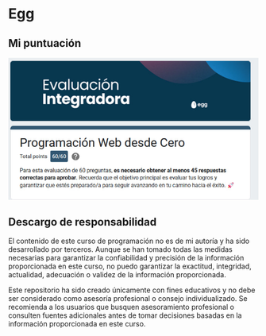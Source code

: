 # Egg

## Mi puntuación

![score](score.jpg)

<!-- ## Estrellas
[![Star History Chart](https://api.star-history.com/svg?repos=LoboGuardian/Egg&type=Date)](https://star-history.com/#LoboGuardian/Egg&Timeline)

## Colaboradores

-[![Rafael González](https://img.shields.io/badge/-@loboguardian-gray?style=for-the-badge&logoColor=white&labelColor=101010&logo=github)](https://github.com/loboguardian) -->

## Descargo de responsabilidad

El contenido de este curso de programación no es de mi autoría y ha sido desarrollado por terceros. Aunque se han tomado todas las medidas necesarias para garantizar la confiabilidad y precisión de la información proporcionada en este curso, no puedo garantizar la exactitud, integridad, actualidad, adecuación o validez de la información proporcionada.

Este repositorio ha sido creado únicamente con fines educativos y no debe ser considerado como asesoría profesional o consejo individualizado. Se recomienda a los usuarios que busquen asesoramiento profesional o consulten fuentes adicionales antes de tomar decisiones basadas en la información proporcionada en este curso.